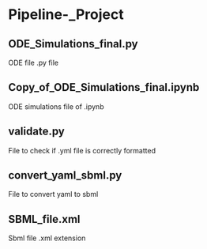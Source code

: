 # Pipeline-_Project
## ODE_Simulations_final.py
ODE file .py file
## Copy_of_ODE_Simulations_final.ipynb
ODE simulations file of .ipynb
## validate.py
File to check if .yml file is correctly formatted
## convert_yaml_sbml.py
File to convert yaml to sbml
## SBML_file.xml
Sbml file .xml extension
